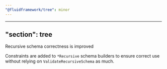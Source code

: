```yaml
---
"@fluidframework/tree": minor
---
```

---
"section": tree
---

Recursive schema correctness is improved

Constraints are added to `*Recursive` schema builders to ensure correct use without relying on `ValidateRecursiveSchema` as much.
